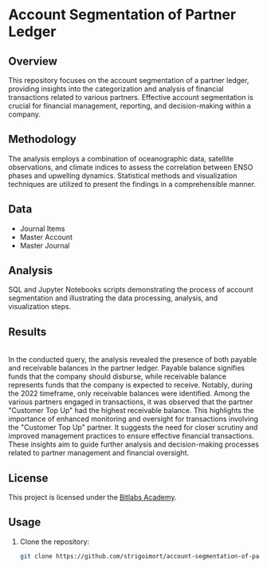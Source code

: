 # Account Segmentation of Partner Ledger

## Overview

This repository focuses on the account segmentation of a partner ledger, providing insights into the categorization and analysis of financial transactions related to various partners. Effective account segmentation is crucial for financial management, reporting, and decision-making within a company.

## Methodology

The analysis employs a combination of oceanographic data, satellite observations, and climate indices to assess the correlation between ENSO phases and upwelling dynamics. Statistical methods and visualization techniques are utilized to present the findings in a comprehensible manner.

## Data

- Journal Items
- Master Account
- Master Journal

## Analysis

SQL and Jupyter Notebooks scripts demonstrating the process of account segmentation and illustrating the data processing, analysis, and visualization steps.

## Results

<br>
In the conducted query, the analysis revealed the presence of both payable and receivable balances in the partner ledger. Payable balance signifies funds that the company should disburse, while receivable balance represents funds that the company is expected to receive. Notably, during the 2022 timeframe, only receivable balances were identified. Among the various partners engaged in transactions, it was observed that the partner "Customer Top Up" had the highest receivable balance. This highlights the importance of enhanced monitoring and oversight for transactions involving the "Customer Top Up" partner. It suggests the need for closer scrutiny and improved management practices to ensure effective financial transactions. These insights aim to guide further analysis and decision-making processes related to partner management and financial oversight.

## License

This project is licensed under the [Bitlabs Academy](https://academy.bitlabs.id/).

## Usage

1. Clone the repository:

   ```bash
   git clone https://github.com/strigoimort/account-segmentation-of-partner-ledger.git
